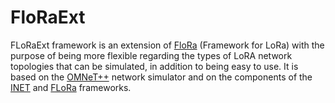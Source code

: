 # FloRaExt

FLoRaExt framework is an extension of [FloRa] (Framework for LoRa) with the purpose of being more flexible regarding the types of LoRA network topologies that can be simulated, in addition to being easy to use. It is based on the [OMNeT++] network simulator and on the components of the [INET] and [FLoRa] frameworks.




[FLoRa]: <https://flora.aalto.fi/>
[OMNeT++]: <https://omnetpp.org/>
[INET]: <https://inet.omnetpp.org/>

